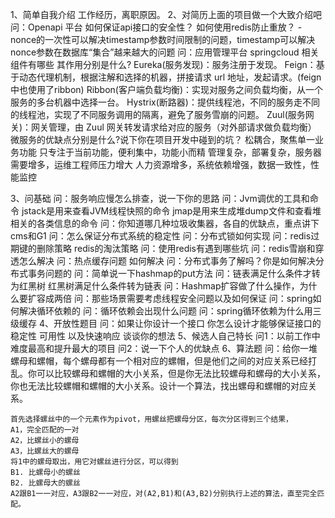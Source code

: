 1、简单自我介绍
    工作经历，离职原因。
2、对简历上面的项目做一个大致介绍吧
    问：Openapi 平台
        如何保证api接口的安全性？
        如何使用redis防止重放？
            - nonce的一次性可以解决timestamp参数时间限制的问题，timestamp可以解决nonce参数在数据库“集合”越来越大的问题
    问：应用管理平台
        springcloud 相关组件有哪些 其作用分别是什么?
            Eureka(服务发现)：服务注册于发现。
            Feign：基于动态代理机制，根据注解和选择的机器，拼接请求 url 地址，发起请求。(feign中也使用了ribbon)
            Ribbon(客户端负载均衡)：实现对服务之间负载均衡，从一个服务的多台机器中选择一台。
            Hystrix(断路器)：提供线程池，不同的服务走不同的线程池，实现了不同服务调用的隔离，避免了服务雪崩的问题。
            Zuul(服务网关)：网关管理，由 Zuul 网关转发请求给对应的服务（对外部请求做负载均衡）
        微服务的优缺点分别是什么?说下你在项目开发中碰到的坑？
            松耦合，聚焦单一业务功能
            只专注于当前功能，便利集中，功能小而精
            管理复杂，部署复杂，服务器需要增多，运维工程师压力增大
            人力资源增多，系统依赖增强，数据一致性，性能监控
        
3、问基础
    问：服务响应慢怎么排查，说一下你的思路
    问：Jvm调优的工具和命令 jstack是用来查看JVM线程快照的命令 jmap是用来生成堆dump文件和查看堆相关的各类信息的命令
    问：你知道哪几种垃圾收集器，各自的优缺点，重点讲下cms和G1
    问：怎么保证分布式系统的稳定性
    问：分布式锁如何实现
    问：redis过期键的删除策略 redis的淘汰策略
    问：使用redis有遇到哪些坑
    问：redis雪崩和穿透怎么解决
    问：热点缓存问题 如何解决
    问：分布式事务了解吗？你是如何解决分布式事务问题的
    问：简单说一下hashmap的put方法
    问：链表满足什么条件才转为红黑树 红黑树满足什么条件转为链表 
    问：Hashmap扩容做了什么操作，为什么要扩容成两倍
    问：那些场景需要考虑线程安全问题以及如何保证
    问：spring如何解决循环依赖的
    问：循环依赖会出现什么问题
    问：spring循环依赖为什么用三级缓存
4、开放性题目
    问：如果让你设计一个接口 你怎么设计才能够保证接口的稳定性 可用性 以及快速响应 谈谈你的想法
5、候选人自己特长
    问1：以前工作中难度最高和提升最大的项目
    问2：说一下个人的优缺点
6、算法题
    问：给你一堆螺母和螺帽，每个螺母都有一个相对应的螺帽，但是他们之间的对应关系已经打乱。你可以比较螺母和螺帽的大小关系，但是你无法比较螺母和螺母的大小关系，你也无法比较螺帽和螺帽的大小关系。设计一个算法，找出螺母和螺帽的对应关系。
    
    
    首先选择螺丝中的一个元素作为pivot，用螺丝把螺母分区，每次分区得到三个结果，
    A1，完全匹配的一对
    A2，比螺丝小的螺母
    A3，比螺丝大的螺母
    将1中的螺母取出，用它对螺丝进行分区，可以得到
    B1. 比螺母小的螺丝
    B2. 比螺母大的螺丝
    A2跟B1一一对应，A3跟B2一一对应，对(A2,B1)和(A3,B2)分别执行上述的算法，直至完全匹配。